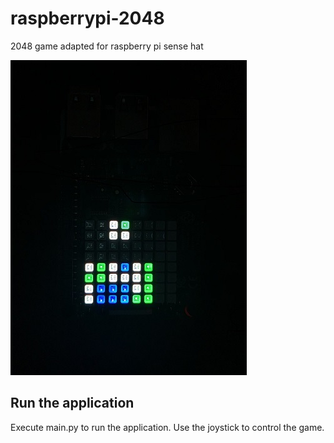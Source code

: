 # raspberrypi-2048
2048 game adapted for raspberry pi sense hat

![screenshot](readme/pic1.jpg)

## Run the application
Execute main.py to run the application. Use the joystick to control the game. 
